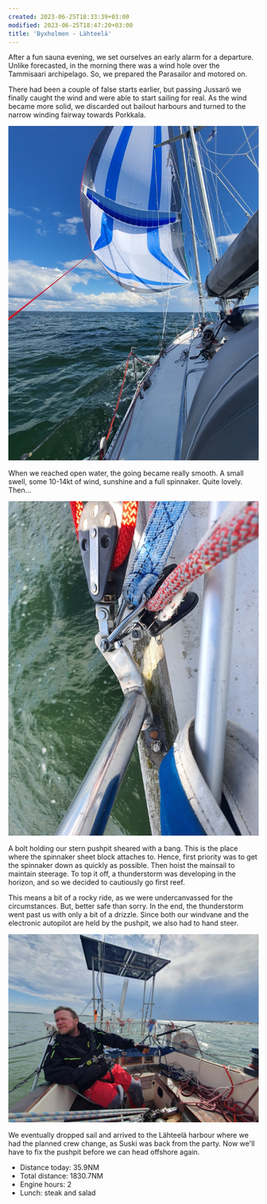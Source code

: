 ```yaml
---
created: 2023-06-25T18:33:39+03:00
modified: 2023-06-25T18:47:20+03:00
title: 'Byxholmen - Lähteelä'
---
```


After a fun sauna evening, we set ourselves an early alarm for a departure. Unlike forecasted, in the morning there was a wind hole over the Tammisaari archipelago. So, we prepared the Parasailor and motored on.

There had been a couple of false starts earlier, but passing Jussarö we finally caught the wind and were able to start sailing for real. As the wind became more solid, we discarded out bailout harbours and turned to the narrow winding fairway towards Porkkala.

![Image](../2023/ea0c67bd53cbcbaa37eb90cb44b84f16.jpg) 

When we reached open water, the going became really smooth. A small swell, some 10-14kt of wind, sunshine and a full spinnaker. Quite lovely. Then...

![Image](../2023/793959e7065656da27dc366aa41032c8.jpg) 

A bolt holding our stern pushpit sheared with a bang. This is the place where the spinnaker sheet block attaches to. Hence, first priority was to get the spinnaker down as quickly as possible. Then hoist the mainsail to maintain steerage. To top it off, a thunderstorm was developing in the horizon, and so we decided to cautiously go first reef.

This means a bit of a rocky ride, as we were undercanvassed for the circumstances. But, better safe than sorry. In the end, the thunderstorm went past us with only a bit of a drizzle. Since both our windvane and the electronic autopilot are held by the pushpit, we also had to hand steer.

![Image](../2023/9c095ee9f5d0b9ee056c58795c5c0897.jpg) 

We eventually dropped sail and arrived to the Lähteelä harbour where we had the planned crew change, as Suski was back from the party. Now we'll have to fix the pushpit before we can head offshore again.

* Distance today: 35.9NM
* Total distance: 1830.7NM
* Engine hours: 2
* Lunch: steak and salad
